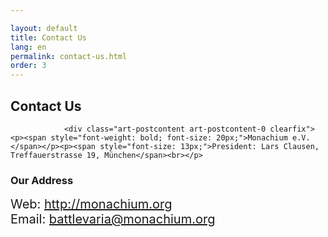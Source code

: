```yaml
---

layout: default
title: Contact Us
lang: en
permalink: contact-us.html
order: 3
---
```


<div class="art-content-layout">
    <div class="art-content-layout-row">
        <div class="art-layout-cell art-content"><article class="art-post art-article">
              <h2 class="art-postheader">Contact Us</h2>
                                                
                <div class="art-postcontent art-postcontent-0 clearfix"><p><span style="font-weight: bold; font-size: 20px;">Monachium e.V.</span></p><p><span style="font-size: 13px;">President: Lars Clausen, Treffauerstrasse 19, München</span><br></p>

<h3>Our Address</h3>

<div style="text-align: left;"><span style="font-size: 20px;">Web: <a href="https://battlevaria.monachium.org/contact-us.html#" title="http://monachium.org">http://monachium.org</a></span><br></div><span style="font-size: 20px;">
Email: <a href="https://battlevaria.monachium.org/contact-us.html#" title="battlevaria@monachium.org">battlevaria@monachium.org</a></span><p>
</p></div>
            </article>
        </div>
    </div>
</div>
